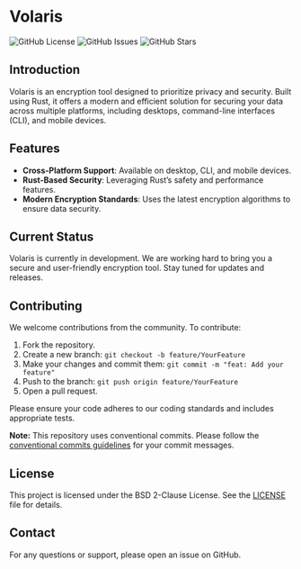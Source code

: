 # Volaris
![GitHub License](https://img.shields.io/github/license/volar-is/Volaris) ![GitHub Issues](https://img.shields.io/github/issues/volar-is/Volaris) ![GitHub Stars](https://img.shields.io/github/stars/volar-is/Volaris)

## Introduction

Volaris is an encryption tool designed to prioritize privacy and security. Built using Rust, it offers a modern and efficient solution for securing your data across multiple platforms, including desktops, command-line interfaces (CLI), and mobile devices.

## Features

- **Cross-Platform Support**: Available on desktop, CLI, and mobile devices.
- **Rust-Based Security**: Leveraging Rust’s safety and performance features.
- **Modern Encryption Standards**: Uses the latest encryption algorithms to ensure data security.

## Current Status

Volaris is currently in development. We are working hard to bring you a secure and user-friendly encryption tool. Stay tuned for updates and releases.

## Contributing

We welcome contributions from the community. To contribute:

1. Fork the repository.
2. Create a new branch:
   `git checkout -b feature/YourFeature`
3. Make your changes and commit them:
   `git commit -m "feat: Add your feature"`
4. Push to the branch:
   `git push origin feature/YourFeature`
5. Open a pull request.

Please ensure your code adheres to our coding standards and includes appropriate tests.

**Note:** This repository uses conventional commits. Please follow the [conventional commits guidelines](https://www.conventionalcommits.org/en/v1.0.0/) for your commit messages.

## License

This project is licensed under the BSD 2-Clause License. See the [LICENSE](LICENSE) file for details.

## Contact

For any questions or support, please open an issue on GitHub.
